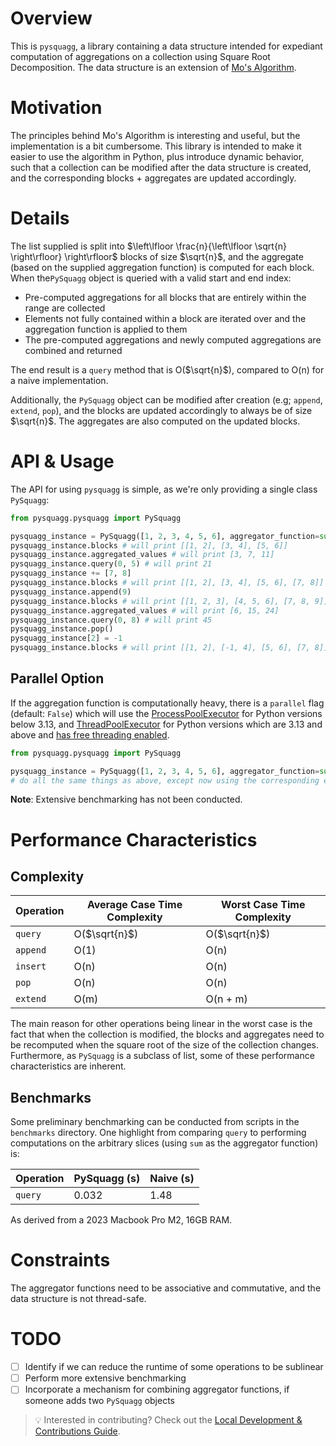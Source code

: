# Overview
 This is `pysquagg`, a library containing a data structure intended for expediant computation of aggregations on a collection using Square Root Decomposition. The data structure is an extension of [Mo's Algorithm](https://www.geeksforgeeks.org/mos-algorithm-query-square-root-decomposition-set-1-introduction/).
 
# Motivation
The principles behind Mo's Algorithm is interesting and useful, but the implementation is a bit cumbersome. This library is intended to make it easier to use the algorithm in Python, plus introduce dynamic behavior, such that a collection can be modified after the data structure is created, and the corresponding blocks + aggregates are updated accordingly.

# Details
The list supplied is split into $\left\lfloor \frac{n}{\left\lfloor \sqrt{n} \right\rfloor} \right\rfloor$ blocks of size $\sqrt{n}$, and the aggregate (based on the supplied aggregation function) is computed for each block. When the`PySquagg` object is queried with a valid start and end index:
- Pre-computed aggregations for all blocks that are entirely within the range are collected
- Elements not fully contained within a block are iterated over and the aggregation function is applied to them
- The pre-computed aggregations and newly computed aggregations are combined and returned

The end result is a `query` method that is O($\sqrt{n}$), compared to O(n) for a naive implementation.

Additionally, the `PySquagg` object can be modified after creation (e.g; `append`, `extend`, `pop`), and the blocks are updated accordingly to always be of size $\sqrt{n}$. The aggregates are also computed on the updated blocks.


# API & Usage
The API for using `pysquagg` is simple, as we're only providing a single class `PySquagg`:
```python
from pysquagg.pysquagg import PySquagg

pysquagg_instance = PySquagg([1, 2, 3, 4, 5, 6], aggregator_function=sum)
pysquagg_instance.blocks # will print [[1, 2], [3, 4], [5, 6]]
pysquagg_instance.aggregated_values # will print [3, 7, 11]
pysquagg_instance.query(0, 5) # will print 21
pysquagg_instance += [7, 8]
pysquagg_instance.blocks # will print [[1, 2], [3, 4], [5, 6], [7, 8]]
pysquagg_instance.append(9)
pysquagg_instance.blocks # will print [[1, 2, 3], [4, 5, 6], [7, 8, 9]] - the block size has been recomputed from 2 -> 3
pysquagg_instance.aggregated_values # will print [6, 15, 24]
pysquagg_instance.query(0, 8) # will print 45
pysquagg_instance.pop()
pysquagg_instance[2] = -1
pysquagg_instance.blocks # will print [[1, 2], [-1, 4], [5, 6], [7, 8]] - block_size has dropped down from 3 -> 2
```

## Parallel Option
If the aggregation function is computationally heavy, there is a `parallel` flag (default: `False`) which will use the [ProcessPoolExecutor](https://docs.python.org/3/library/concurrent.futures.html#concurrent.futures.ProcessPoolExecutor) for Python versions below 3.13, and [ThreadPoolExecutor](https://docs.python.org/3/library/concurrent.futures.html#concurrent.futures.ThreadPoolExecutor) for Python versions which are 3.13 and above and [has free threading enabled](https://docs.python.org/3/howto/free-threading-python.html).
```python
from pysquagg.pysquagg import PySquagg

pysquagg_instance = PySquagg([1, 2, 3, 4, 5, 6], aggregator_function=sum, parallel=True)
# do all the same things as above, except now using the corresponding executor
```

**Note**: Extensive benchmarking has not been conducted.
# Performance Characteristics

## Complexity

| Operation | Average Case Time Complexity | Worst Case Time Complexity |
|-----------|------------------------------|----------------|
| `query`   | O($\sqrt{n}$)                | O($\sqrt{n}$)  |
| `append`  | O(1)                         | O(n)           |
| `insert`  | O(n)                         | O(n)           |
| `pop`     | O(n)                         | O(n)           |
| `extend` | O(m)                         | O(n + m)       |

The main reason for other operations being linear in the worst case is the fact that when the collection is modified, the blocks and aggregates need to be recomputed when the square root of the size of the collection changes. Furthermore, as `PySquagg` is a subclass of list, some of these performance characteristics are inherent.
## Benchmarks

Some preliminary benchmarking can be conducted from scripts in the `benchmarks` directory. One highlight from comparing `query` to performing computations on the arbitrary slices (using `sum` as the aggregator function) is:

| Operation | PySquagg (s) |  Naive (s) |
|-----------|--------------|------------|
| `query`   | 0.032        | 1.48      |

As derived from a 2023 Macbook Pro M2, 16GB RAM.

# Constraints
The aggregator functions need to be associative and commutative, and the data structure is not thread-safe.


# TODO
- [ ] Identify if we can reduce the runtime of some operations to be sublinear
- [ ] Perform more extensive benchmarking
- [ ] Incorporate a mechanism for combining aggregator functions, if someone adds two `PySquagg` objects

> 💡 Interested in contributing? Check out the [Local Development & Contributions Guide](https://github.com/danielenricocahall/pysquagg/blob/main/CONTRIBUTING.md).